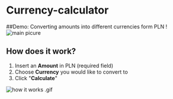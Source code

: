 # Currency-calculator
##Demo: 
Converting amounts into different currencies form PLN !
![main picure](https://www.linkpicture.com/q/main_18.png)
## How does it work?
1. Insert an **Amount** in PLN (required field)
2. Choose **Currency** you would like to convert to
3. Click "**Calculate**"

![how it works .gif](https://www.linkpicture.com/q/Animation.gif)
